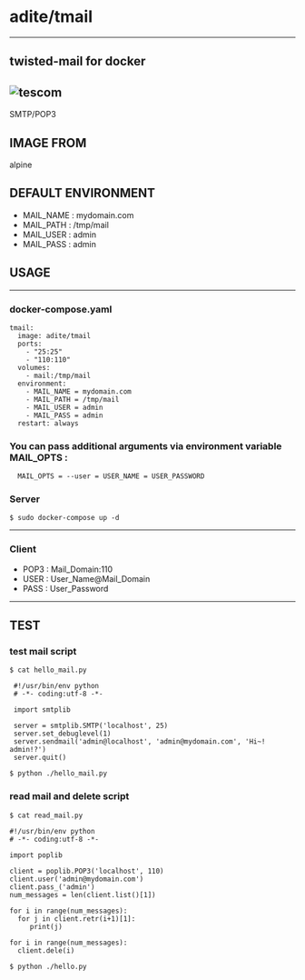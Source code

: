 # adite/tmail
---
## twisted-mail for docker
![tescom](https://en.gravatar.com/userimage/96759029/aa4308f795041de37cc2fedf0d1071ca?size=128)
---
SMTP/POP3
 
## IMAGE FROM
alpine

## DEFAULT ENVIRONMENT
* MAIL_NAME     : mydomain.com
* MAIL_PATH     : /tmp/mail
* MAIL_USER     : admin    
* MAIL_PASS     : admin        

## USAGE
---
### docker-compose.yaml
```shell
tmail:
  image: adite/tmail
  ports:
    - "25:25"
    - "110:110"
  volumes:
    - mail:/tmp/mail
  environment:
    - MAIL_NAME = mydomain.com
    - MAIL_PATH = /tmp/mail
    - MAIL_USER = admin    
    - MAIL_PASS = admin        
  restart: always
```
### You can pass additional arguments via environment variable MAIL_OPTS : 
```shell
  MAIL_OPTS = --user = USER_NAME = USER_PASSWORD
```

### Server
```shell
$ sudo docker-compose up -d
```
---
### Client
* POP3 : Mail_Domain:110
* USER : User_Name@Mail_Domain
* PASS : User_Password

---

## TEST
### test mail script
```script
$ cat hello_mail.py

 #!/usr/bin/env python  
 # -*- coding:utf-8 -*-
  
 import smtplib
  
 server = smtplib.SMTP('localhost', 25)
 server.set_debuglevel(1)
 server.sendmail('admin@localhost', 'admin@mydomain.com', 'Hi~! admin!?')
 server.quit()  
 ```  
```script
$ python ./hello_mail.py
```
  
### read mail and delete script
```script
$ cat read_mail.py

#!/usr/bin/env python
# -*- coding:utf-8 -*-

import poplib

client = poplib.POP3('localhost', 110)
client.user('admin@mydomain.com')
client.pass_('admin')
num_messages = len(client.list()[1])

for i in range(num_messages):
  for j in client.retr(i+1)[1]:
     print(j)

for i in range(num_messages):
  client.dele(i)
```
```script
$ python ./hello.py
```
